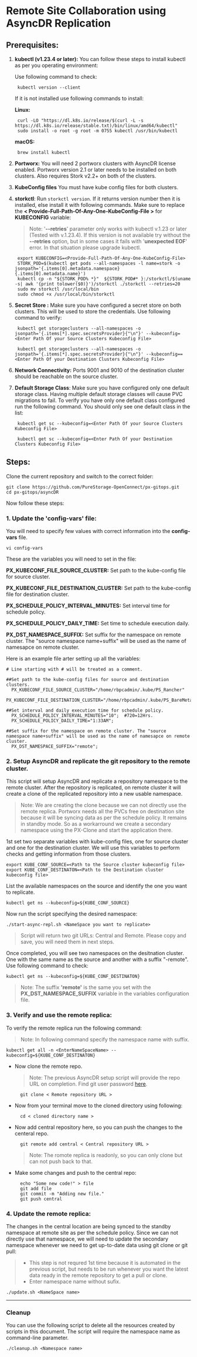 
# Remote Site Collaboration using AsyncDR Replication
## Prerequisites:

1. **kubectl (v1.23.4 or later):** You can follow these steps to install kubectl as per you operating environment:

	Use following command to check:
		
		kubectl version --client

	If it is not installed use following commands to install:
	
	**Linux:**
	
		curl -LO "https://dl.k8s.io/release/$(curl -L -s https://dl.k8s.io/release/stable.txt)/bin/linux/amd64/kubectl"
		sudo install -o root -g root -m 0755 kubectl /usr/bin/kubectl
		
	**macOS:**
		
		brew install kubectl
		

2. **Portworx:** You will need 2 portworx clusters with AsyncDR license enabled. Portworx version 2.1 or later needs to be installed on both clusters. Also requires Stork v2.2+ on both of the clusters.
3. **KubeConfig files** You must have kube config files for both clusters.
4. **storkctl**: Run `storkctl version`. If it returns version number then it is installed, else install it with following commands. Make sure to replace the **< Provide-Full-Path-Of-Any-One-KubeConfig-File >** for **KUBECONFIG** variable:

	> Note: '**--retries**' parameter only works with kubectl v.1.23 or later (Tested with v.1.23.4). If this version is not available try without the **--retries** option, but in some cases it fails with '**unexpected EOF**' error. In that situation please upgrade kubectl.

		export KUBECONFIG=<Provide-Full-Path-Of-Any-One-KubeConfig-File>
		STORK_POD=$(kubectl get pods --all-namespaces -l name=stork -o jsonpath='{.items[0].metadata.namespace} {.items[0].metadata.name}')
		kubectl cp -n "${STORK_POD% *}"  ${STORK_POD#* }:/storkctl/$(uname -s| awk '{print tolower($0)}')/storkctl ./storkctl --retries=20
		sudo mv storkctl /usr/local/bin
		sudo chmod +x /usr/local/bin/storkctl

5. **Secret Store :** Make sure you have configured a secret store on both clusters. This will be used to store the credentials. Use following command to verify:

		kubectl get storageclusters --all-namespaces -o jsonpath='{.items[*].spec.secretsProvider}{"\n"}' --kubeconfig=<Enter Path Of your Source Clusters Kubeconfig File>

		kubectl get storageclusters --all-namespaces -o jsonpath='{.items[*].spec.secretsProvider}{"\n"}' --kubeconfig==<Enter Path Of your Destination Clusters Kubeconfig File>

6. **Network Connectivity:** Ports 9001 and 9010 of the destination cluster should be reachable on the source cluster.
7. **Default Storage Class**: Make sure you have configured only one default storage class. Having multiple default storage classes will cause PVC migrations to fail. To verify you have only one default class configured run the following command. You should only see one default class in the list:
	
		kubectl get sc --kubeconfig=<Enter Path Of your Source Clusters Kubeconfig File>

		kubectl get sc --kubeconfig=<Enter Path Of your Destination Clusters Kubeconfig File>

## Steps:

Clone the current repository and switch to the correct folder:
	
	git clone https://github.com/PureStorage-OpenConnect/px-gitops.git
	cd px-gitops/asyncDR

Now follow these steps:

### 1. Update the 'config-vars' file:
You will need to specify few values with correct information into the **config-vars** file.

	vi config-vars

These are the variables you will need to set in the file:

**PX_KUBECONF_FILE_SOURCE_CLUSTER:** Set path to the kube-config file for source cluster.

**PX_KUBECONF_FILE_DESTINATION_CLUSTER:** Set path to the kube-config file for destination cluster.

**PX_SCHEDULE_POLICY_INTERVAL_MINUTES:** Set interval time for schedule policy.
	
**PX_SCHEDULE_POLICY_DAILY_TIME:** Set time to schedule execution daily.

**PX_DST_NAMESPACE_SUFFIX:** Set suffix for the namespace on remote cluster. The "source namespace name+suffix" will be used as the name of namesapce on remote cluster.

Here is an example file arter setting up all the variables:

	# Line starting with # will be treated as a comment.

	##Set path to the kube-config files for source and destination clusters.
	  PX_KUBECONF_FILE_SOURCE_CLUSTER="/home/rbpcadmin/.kube/PS_Rancher"
	  PX_KUBECONF_FILE_DESTINATION_CLUSTER="/home/rbpcadmin/.kube/PS_BareMetal"

	##Set interval and daily execution time for schedule policy.
	  PX_SCHEDULE_POLICY_INTERVAL_MINUTES="10";  #720=12Hrs.
	  PX_SCHEDULE_POLICY_DAILY_TIME="1:33AM";

	##Set suffix for the namespace on remote cluster. The "source namespace name+suffix" will be used as the name of namesapce on remote cluster.
	  PX_DST_NAMESPACE_SUFFIX="remote";

### 2. Setup AsyncDR and replicate the git repository to the remote cluster.

This script will setup AsyncDR and replicate a repository namespace to the remote cluster. After the repository is replicated, on remote cluster it will create a clone of the replicated repository into a new usable namespace.

>Note: We are creating the clone because we can not directly use the remote replica. Portworx needs all the PVCs free on destination site because it will be syncing data as per the schedule policy. It remains in standby mode. So as a workarround we create a secondary namespace using the PX-Clone and start the application there.

1st set two separate variables with kube-config files, one for source cluster and one for the destination cluster. We will use this variables to perform checks and getting information from those clusters.

	export KUBE_CONF_SOURCE=<Path to the Source cluster kubeconfig file>
	export KUBE_CONF_DESTINATON=<Path to the Destination cluster kubeconfig file>
	
List the available namespaces on the source and identify the one you want to replicate.
	
	kubectl get ns --kubeconfig=${KUBE_CONF_SOURCE}
	
Now run the script specifying the desired namespace:
 	
	./start-async-repl.sh <NameSpace you want to replicate>
> Script will return two git URLs: Central and Remote. Please copy and save, you will need them in next steps.

Once completed, you will see two namespaces on the desitnation cluster. One with the same name as the source and another with a suffix "-remote". Use following command to check:
	
	kubectl get ns --kubeconfig=${KUBE_CONF_DESTINATON}

> Note: The suffix **'remote'** is the same you set with the **PX_DST_NAMESPACE_SUFFIX** variable in the variables configuration file.

### 3. Verify and use the remote replica:
	
To verify the remote replica run the following command:
> Note: In following command specify the namespace name with suffix. 

	kubectl get all -n <EnterNameSpaceName> --kubeconfig=${KUBE_CONF_DESTINATON}

* Now clone the remote repo.

	> Note: The previous AsyncDR setup script will provide the repo URL on completion. Find git user password [here](https://github.com/PureStorage-OpenConnect/px-gitops/tree/main/gitscm-server#credentails).

		git clone < Remote repository URL >

* Now from your terminal move to the cloned directory using following:

		cd < cloned directory name >
	
* Now add central repository here, so you can push the changes to the centeral repo.

		git remote add central < Central repository URL >

	> Note: The romote replica is readonly, so you can only clone but can not push back to that.

* Make some changes and push to the central repo: 

		echo "Some new code!" > file
		git add file 
		git commit -m "Adding new file."
		git push central
	
### 4. Update the remote replica:

The changes in the central location are being synced to the standby namespace at remote site as per the schedule policy. Since we can not directly use that namespace, we will need to update the secondary namespace whenever we need to get up-to-date data using git clone or git pull:

> * This step is not requred 1st time because it is automated in the previous script, but needs to be run whenever you want the latest data ready in the remote repository to get a pull or clone.
> * Enter namespace name without sufix.

	./update.sh <NameSpace name>
---
### Cleanup

You can use the following script to delete all the resources created by scripts in this document. The script will require the namespace name as command-line parameter.

	./cleanup.sh <Namespace name>
